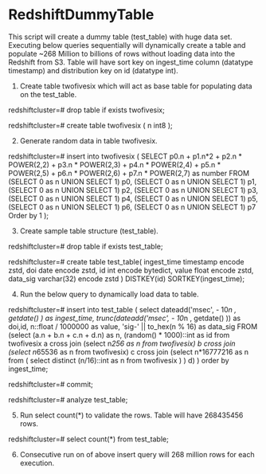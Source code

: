# RedshiftDummyTable
This script will create a dummy table (test_table) with huge data set. Executing below queries sequentially will dynamically create a table and populate ~268 Million to billions of rows without loading data into the Redshift from S3. Table will have sort key on ingest_time column (datatype timestamp) and distribution key on id (datatype int).

1) Create table twofivesix which will act as base table for populating data on the test_table.

redshiftcluster=# drop table if exists twofivesix;

redshiftcluster=# create table twofivesix ( n int8 );

2) Generate random data in table twofivesix.

redshiftcluster=# insert into twofivesix (
 SELECT
     p0.n
     + p1.n*2
     + p2.n * POWER(2,2)
     + p3.n * POWER(2,3)
     + p4.n * POWER(2,4)
     + p5.n * POWER(2,5)
     + p6.n * POWER(2,6)
     + p7.n * POWER(2,7)
     as number
   FROM
     (SELECT 0 as n UNION SELECT 1) p0,
     (SELECT 0 as n UNION SELECT 1) p1,
     (SELECT 0 as n UNION SELECT 1) p2,
     (SELECT 0 as n UNION SELECT 1) p3,
     (SELECT 0 as n UNION SELECT 1) p4,
     (SELECT 0 as n UNION SELECT 1) p5,
     (SELECT 0 as n UNION SELECT 1) p6,
     (SELECT 0 as n UNION SELECT 1) p7
   Order by 1
 );

3. Create sample table structure (test_table).

  redshiftcluster=#  drop table  if exists test_table;

  redshiftcluster=# create table test_table(
 ingest_time timestamp encode zstd,
 doi date encode zstd,
 id  int encode bytedict,
 value float encode zstd,
 data_sig  varchar(32) encode zstd
 ) DISTKEY(id) SORTKEY(ingest_time);

4) Run the below query to dynamically load data to table.

redshiftcluster=# insert into test_table (
 select  dateadd('msec', - 10*n , getdate() ) as ingest_time, trunc(dateadd('msec', - 10*n , getdate() )) as doi,id,
 n::float / 1000000 as value, 'sig-' || to_hex(n % 16) as data_sig
 FROM (select (a.n + b.n + c.n + d.n) as n, (random() * 1000)::int as id from twofivesix a cross join (select n*256 as n from twofivesix) b cross join (select n*65536 as n from twofivesix) c
 cross join (select n*16777216 as n from ( select distinct (n/16)::int as n from twofivesix ) ) d)
 ) order by ingest_time;

redshiftcluster=# commit;

redshiftcluster=# analyze test_table;

5) Run select count(*) to validate the rows. Table will have 268435456 rows. 

redshiftcluster=# select count(*) from test_table;
 
6) Consecutive run on of above insert query will 268 million rows for each execution.
